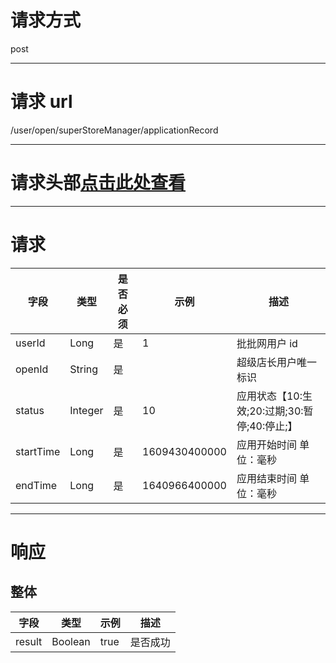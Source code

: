 # 请求方式

post

---

# 请求 url

/user/open/superStoreManager/applicationRecord

---

# 请求头部[点击此处查看](./超级店长-统一请求头部及签名方式.md)

---

# 请求

| 字段      | 类型    | 是否必须 | 示例          | 描述                                         |
| --------- | ------- | -------- | ------------- | -------------------------------------------- |
| userId    | Long    | 是       | 1             | 批批网用户 id                                |
| openId    | String  | 是       |               | 超级店长用户唯一标识                         |
| status    | Integer | 是       | 10            | 应用状态【10:生效;20:过期;30:暂停;40:停止;】 |
| startTime | Long    | 是       | 1609430400000 | 应用开始时间 单位：毫秒                      |
| endTime   | Long    | 是       | 1640966400000 | 应用结束时间 单位：毫秒                      |

---

# 响应

## 整体

| 字段   | 类型    | 示例 | 描述     |
| ------ | ------- | ---- | -------- |
| result | Boolean | true | 是否成功 |
